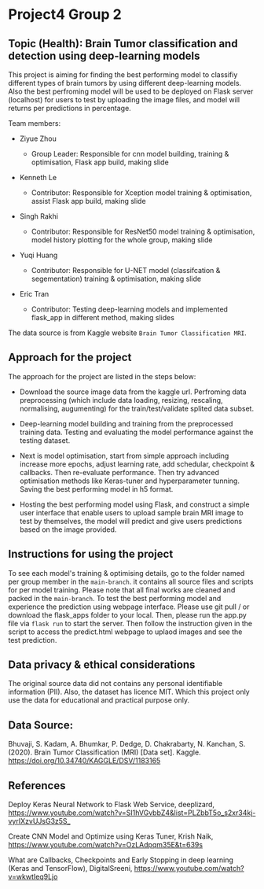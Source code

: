 # Project4 Group 2

## Topic (Health): Brain Tumor classification and detection using deep-learning models

This project is aiming for finding the best performing model to classifiy different types of brain tumors by using different deep-learning models. Also the best perfroming model will be used to be deployed on Flask server (localhost) for users to test by uploading the image files, and model will returns per predictions in percentage.

Team members:

- Ziyue Zhou 
    * Group Leader: Responsible for cnn model building, training & optimisation, Flask app build, making slide

- Kenneth Le
    * Contributor: Responsible for Xception model training & optimisation, assist Flask app build, making slide

- Singh Rakhi
    * Contributor: Responsible for ResNet50 model training & optimisation, model history plotting for the whole group, making slide

- Yuqi Huang
    * Contributor: Responsible for U-NET model (classifcation & segementation) training & optimisation, making slide

- Eric Tran
    * Contributor: Testing deep-learning models and implemented flask_app in different method, making slides

The data source is from Kaggle website `Brain Tumor Classification MRI`. 

## Approach for the project

The approach for the project are listed in the steps below:

* Download the source image data from the kaggle url. Perfroming data preprocessing (which include data loading, resizing, rescaling, normalising, augumenting) for the train/test/validate splited data subset.

* Deep-learning model building and training from the preprocessed training data. Testing and evaluating the model performance against the testing dataset. 

* Next is model optimisation, start from simple approach including increase more epochs, adjust learning rate, add schedular, checkpoint & callbacks. Then re-evaluate performance. Then try advanced optimisation methods like Keras-tuner and hyperparameter tunning. Saving the best performing model in h5 format.

* Hosting the best performing model using Flask, and construct a simple user interface that enable users to upload sample brain MRI image to test by themselves, the model will predict and give users predictions based on the image provided.

## Instructions for using the project

To see each model's training & optimising details, go to the folder named per group member in the `main-branch`. it contains all source files and scripts for per model training.
Please note that all final works are cleaned and packed in the `main-branch`.
To test the best performing model and experience the prediction using webpage interface. Please use git pull / or download the flask_apps folder to your local. Then, please run the app.py file via `flask run` to start the server. Then follow the instruction given in the script to access the predict.html webpage to uplaod images and see the test prediction.

## Data privacy & ethical considerations

The original source data did not contains any personal identifiable information (PII). Also, the dataset has licence MIT. Which this project only use the data for educational and practical purpose only.


## Data Source:

Bhuvaji, S. Kadam, A. Bhumkar, P. Dedge, D. Chakrabarty, N. Kanchan, S. (2020). Brain Tumor Classification (MRI) [Data set]. Kaggle. <https://doi.org/10.34740/KAGGLE/DSV/1183165>

## References

Deploy Keras Neural Network to Flask Web Service, deeplizard, <https://www.youtube.com/watch?v=SI1hVGvbbZ4&list=PLZbbT5o_s2xr34kj-vyrIXzvUJsG3z5S_>

Create CNN Model and Optimize using Keras Tuner, Krish Naik, <https://www.youtube.com/watch?v=OzLAdpqm35E&t=639s>

What are Callbacks, Checkpoints and Early Stopping in deep learning (Keras and TensorFlow), DigitalSreeni, <https://www.youtube.com/watch?v=wkwtIeq9Ljo>




